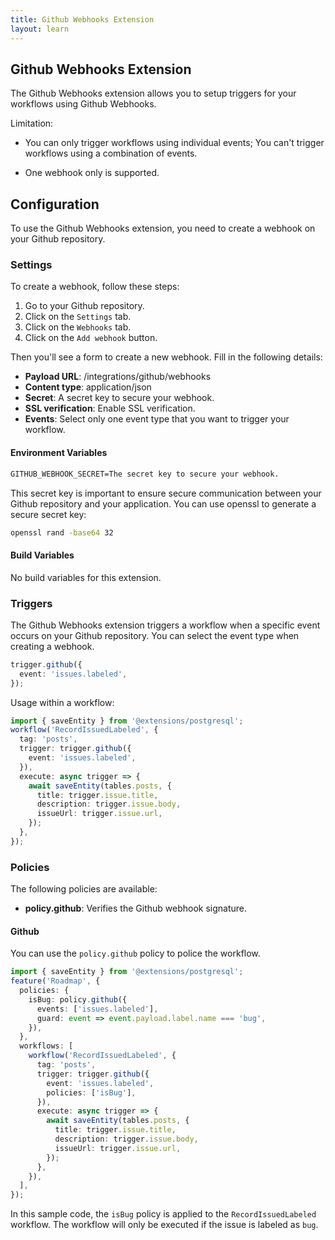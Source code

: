 ```yaml
---
title: Github Webhooks Extension
layout: learn
---
```


## Github Webhooks Extension

The Github Webhooks extension allows you to setup triggers for your workflows using Github Webhooks.

Limitation:

- You can only trigger workflows using individual events; You can't trigger workflows using a combination of events.

- One webhook only is supported.

## Configuration

To use the Github Webhooks extension, you need to create a webhook on your Github repository.

### Settings

To create a webhook, follow these steps:

1. Go to your Github repository.
2. Click on the `Settings` tab.
3. Click on the `Webhooks` tab.
4. Click on the `Add webhook` button.

Then you'll see a form to create a new webhook. Fill in the following details:

- **Payload URL**: /integrations/github/webhooks
- **Content type**: application/json
- **Secret**: A secret key to secure your webhook.
- **SSL verification**: Enable SSL verification.
- **Events**: Select only one event type that you want to trigger your workflow.

#### Environment Variables

```txt
GITHUB_WEBHOOK_SECRET=The secret key to secure your webhook.
```

This secret key is important to ensure secure communication between your Github repository and your application. You can use openssl to generate a secure secret key:

```bash
openssl rand -base64 32
```

#### Build Variables

No build variables for this extension.

### Triggers

The Github Webhooks extension triggers a workflow when a specific event occurs on your Github repository. You can select the event type when creating a webhook.

```ts
trigger.github({
  event: 'issues.labeled',
});
```

Usage within a workflow:

```ts
import { saveEntity } from '@extensions/postgresql';
workflow('RecordIssuedLabeled', {
  tag: 'posts',
  trigger: trigger.github({
    event: 'issues.labeled',
  }),
  execute: async trigger => {
    await saveEntity(tables.posts, {
      title: trigger.issue.title,
      description: trigger.issue.body,
      issueUrl: trigger.issue.url,
    });
  },
});
```

### Policies

The following policies are available:

- **policy.github**: Verifies the Github webhook signature.

#### Github

You can use the `policy.github` policy to police the workflow.

```ts
import { saveEntity } from '@extensions/postgresql';
feature('Roadmap', {
  policies: {
    isBug: policy.github({
      events: ['issues.labeled'],
      guard: event => event.payload.label.name === 'bug',
    }),
  },
  workflows: [
    workflow('RecordIssuedLabeled', {
      tag: 'posts',
      trigger: trigger.github({
        event: 'issues.labeled',
        policies: ['isBug'],
      }),
      execute: async trigger => {
        await saveEntity(tables.posts, {
          title: trigger.issue.title,
          description: trigger.issue.body,
          issueUrl: trigger.issue.url,
        });
      },
    }),
  ],
});
```

In this sample code, the `isBug` policy is applied to the `RecordIssuedLabeled` workflow. The workflow will only be executed if the issue is labeled as `bug`.
